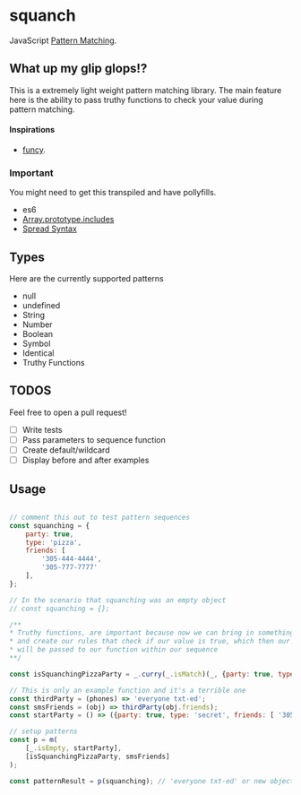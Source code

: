 # squanch
JavaScript [Pattern Matching](https://en.wikipedia.org/wiki/Pattern_matching). 

## What up my glip glops!?
This is a extremely light weight pattern matching library. The main feature here is the ability
to pass truthy functions to check your value during pattern matching. 

#### Inspirations
- [funcy](https://github.com/bramstein/funcy).

### Important 
You might need to get this transpiled and have pollyfills.
- es6
- [Array.prototype.includes](https://developer.mozilla.org/en-US/docs/Web/JavaScript/Reference/Global_Objects/Array/includes)
- [Spread Syntax](https://developer.mozilla.org/en-US/docs/Web/JavaScript/Reference/Operators/Spread_operator)

## Types
Here are the currently supported patterns
- null
- undefined
- String
- Number
- Boolean
- Symbol
- Identical
- Truthy Functions

## TODOS
Feel free to open a pull request!
- [ ] Write tests
- [ ] Pass parameters to sequence function
- [ ] Create default/wildcard
- [ ] Display before and after examples

## Usage


```js

// comment this out to test pattern sequences
const squanching = {
	party: true,
	type: 'pizza',
	friends: [
		'305-444-4444',
		'305-777-7777'
	],
};

// In the scenario that squanching was an empty object
// const squanching = {};

/**
* Truthy functions, are important because now we can bring in something like lodash
* and create our rules that check if our value is true, which then our value
* will be passed to our function within our sequence
**/

const isSquanchingPizzaParty = _.curry(_.isMatch)(_, {party: true, type: 'pizza'});

// This is only an example function and it's a terrible one
const thirdParty = (phones) => 'everyone txt-ed';
const smsFriends = (obj) => thirdParty(obj.friends); 
const startParty = () => ({party: true, type: 'secret', friends: [ '305-555-5555' ]});

// setup patterns
const p = m(
	[_.isEmpty, startParty],
	[isSquanchingPizzaParty, smsFriends]
);

const patternResult = p(squanching); // 'everyone txt-ed' or new object or ...etc

```